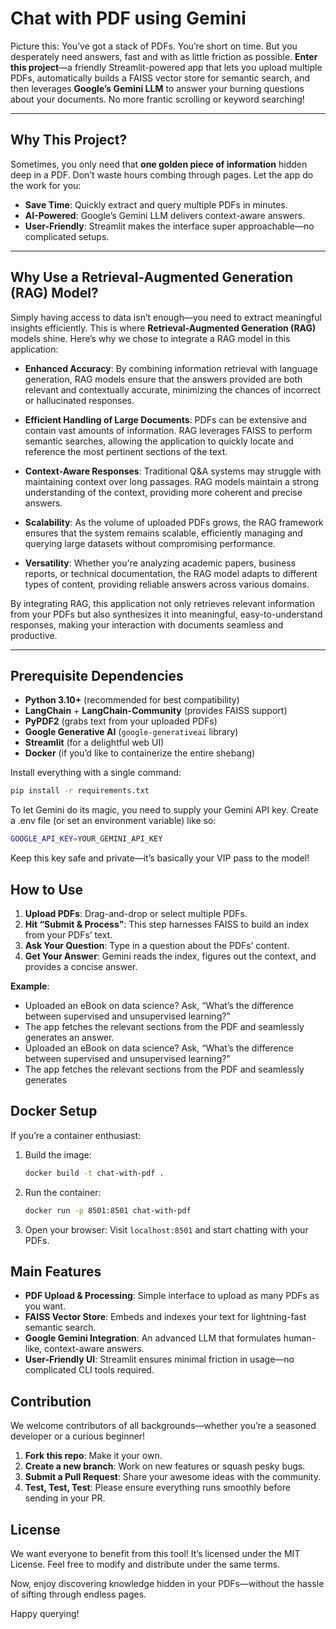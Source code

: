 # Chat with PDF using Gemini

Picture this: You’ve got a stack of PDFs. You’re short on time. But you desperately need answers, fast and with as little friction as possible. **Enter this project**—a friendly Streamlit-powered app that lets you upload multiple PDFs, automatically builds a FAISS vector store for semantic search, and then leverages **Google’s Gemini LLM** to answer your burning questions about your documents. No more frantic scrolling or keyword searching!

---

## Why This Project?

Sometimes, you only need that **one golden piece of information** hidden deep in a PDF. Don’t waste hours combing through pages. Let the app do the work for you:

- **Save Time**: Quickly extract and query multiple PDFs in minutes.
- **AI-Powered**: Google’s Gemini LLM delivers context-aware answers.
- **User-Friendly**: Streamlit makes the interface super approachable—no complicated setups.

---

## Why Use a Retrieval-Augmented Generation (RAG) Model?

Simply having access to data isn’t enough—you need to extract meaningful insights efficiently. This is where **Retrieval-Augmented Generation (RAG)** models shine. Here’s why we chose to integrate a RAG model in this application:

- **Enhanced Accuracy**: By combining information retrieval with language generation, RAG models ensure that the answers provided are both relevant and contextually accurate, minimizing the chances of incorrect or hallucinated responses.
  
- **Efficient Handling of Large Documents**: PDFs can be extensive and contain vast amounts of information. RAG leverages FAISS to perform semantic searches, allowing the application to quickly locate and reference the most pertinent sections of the text.
  
- **Context-Aware Responses**: Traditional Q&A systems may struggle with maintaining context over long passages. RAG models maintain a strong understanding of the context, providing more coherent and precise answers.
  
- **Scalability**: As the volume of uploaded PDFs grows, the RAG framework ensures that the system remains scalable, efficiently managing and querying large datasets without compromising performance.

- **Versatility**: Whether you're analyzing academic papers, business reports, or technical documentation, the RAG model adapts to different types of content, providing reliable answers across various domains.

By integrating RAG, this application not only retrieves relevant information from your PDFs but also synthesizes it into meaningful, easy-to-understand responses, making your interaction with documents seamless and productive.

---

## Prerequisite Dependencies

- **Python 3.10+** (recommended for best compatibility)
- **LangChain** + **LangChain-Community** (provides FAISS support)
- **PyPDF2** (grabs text from your uploaded PDFs)
- **Google Generative AI** (`google-generativeai` library)
- **Streamlit** (for a delightful web UI)
- **Docker** (if you’d like to containerize the entire shebang)

Install everything with a single command:

```bash
pip install -r requirements.txt
```

To let Gemini do its magic, you need to supply your Gemini API key. Create a .env file (or set an environment variable) like so:

```bash
GOOGLE_API_KEY=YOUR_GEMINI_API_KEY
```

Keep this key safe and private—it’s basically your VIP pass to the model!

## How to Use

1. **Upload PDFs**: Drag-and-drop or select multiple PDFs.
2. **Hit “Submit & Process”**: This step harnesses FAISS to build an index from your PDFs’ text.
3. **Ask Your Question**: Type in a question about the PDFs’ content.
4. **Get Your Answer**: Gemini reads the index, figures out the context, and provides a concise answer.

**Example**:

- Uploaded an eBook on data science? Ask, “What’s the difference between supervised and unsupervised learning?”
- The app fetches the relevant sections from the PDF and seamlessly generates an answer.
- Uploaded an eBook on data science? Ask, “What’s the difference between supervised and unsupervised learning?”
- The app fetches the relevant sections from the PDF and seamlessly generates

## Docker Setup

If you’re a container enthusiast:

1. Build the image:

    ```bash
    docker build -t chat-with-pdf .
    ```

2. Run the container:

    ```bash
    docker run -p 8501:8501 chat-with-pdf
    ```

3. Open your browser: Visit `localhost:8501` and start chatting with your PDFs.

## Main Features

- **PDF Upload & Processing**: Simple interface to upload as many PDFs as you want.
- **FAISS Vector Store**: Embeds and indexes your text for lightning-fast semantic search.
- **Google Gemini Integration**: An advanced LLM that formulates human-like, context-aware answers.
- **User-Friendly UI**: Streamlit ensures minimal friction in usage—no complicated CLI tools required.

## Contribution

We welcome contributors of all backgrounds—whether you’re a seasoned developer or a curious beginner!
1. **Fork this repo**: Make it your own.
2. **Create a new branch**: Work on new features or squash pesky bugs.
3. **Submit a Pull Request**: Share your awesome ideas with the community.
4. **Test, Test, Test**: Please ensure everything runs smoothly before sending in your PR.


## License

We want everyone to benefit from this tool! It’s licensed under the MIT License. Feel free to modify and distribute under the same terms.

Now, enjoy discovering knowledge hidden in your PDFs—without the hassle of sifting through endless pages.

Happy querying!
